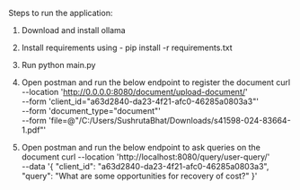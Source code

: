 Steps to run the application:
1. Download and install ollama
2. Install requirements using - pip install -r requirements.txt
3. Run python main.py
4. Open postman and run the below endpoint to register the document
curl --location 'http://0.0.0.0:8080/document/upload-document/' \
--form 'client_id="a63d2840-da23-4f21-afc0-46285a0803a3"' \
--form 'document_type="document"' \
--form 'file=@"/C:/Users/SushrutaBhat/Downloads/s41598-024-83664-1.pdf"'

5. Open postman and run the below endpoint to ask queries on the document
 curl --location 'http://localhost:8080/query/user-query/' \
--data '{
    "client_id": "a63d2840-da23-4f21-afc0-46285a0803a3", 
    "query": "What are some opportunities for recovery of cost?"
}'

